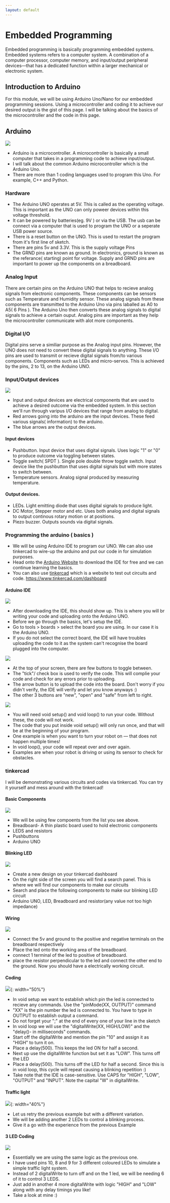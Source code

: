 ```yaml
---
layout: default
---
```


# Embedded Programming
Embedded programming is basically programming embedded systems. Embedded systems refers to a computer system. A combination of a computer processor, computer memory, and input/output peripheral devices—that has a dedicated function within a larger mechanical or electronic system.

## Introduction to Arduino
For this module, we will be using Arduino Uno/Nano for our embedded programming sessions. Using a microcontroller and coding it to achieve our desired output is the gist of this page. I will be talking about the basics of the microcontroller and the code in this page.

## Arduino
![](images/arduino.jpg)
* Arduino is a microcontroller. A microcontroller is basically a small computer that takes in a programming code to achieve input/output.
* I will talk about the common Arduino microcontroller which is the Arduino Uno.
* There are more than 1 coding languages used to program this Uno. For example, C++ and Python.

### Hardware
* The Arduino UNO operates at 5V. This is called as the operating voltage. This is important as the UNO can only poweer devices within this voltage threshold.
* It can be powered by batteries(eg. 9V ) or via the USB. The usb can be connect via a computer that is used to program the UNO or a seperate USB power source.
* There is a reset button on the UNO. This is used to restart the program from it's first line of sketch.
* There are pins 5v and 3.3V. This is the supply voltage Pins
* The GRND pins are known as ground. In electronics, ground is known as the referance( starting) point for voltage. Supply and GRND pins are important to power up the components on a breadboard.

### Analog Input
There are certain pins on the Arduino UNO that helps to recieve analog signals from electronic components. These components can be sensors such as Temperature and Humidity sensor. These analog signals from these components are transmitted to the Arduino Uno via pins laballed as A0 to A5( 6 Pins ). The Arduino Uno then converts these analog signals to digital signals to achieve a certain ouput. Analog pins are important as they help the microcontroller communicate with alot more components.

### Digital I/O
Digital pins serve a similiar purpose as the Analog input pins. However, the UNO does not need to convert these digital signals to anything. These I/O pins are used to transmit or recieve digital signals from/to various components. Components such as LEDs and micro-servos. This is achieved by the pins, 2 to 13,  on the Arduino UNO.

### Input/Output devices
![](images/arduino2.png)
* Input and output devices are electrical components that are used to achieve a desired outcome via the embedded system. In this section we'll run through varipus I/O devices that range from analog to digital.
* Red arrows going into the arduino are the input devices. These feed various signals( information) to the arduino.
* The blue arrows are the output devices.

#### Input devices
* Pushbutton. Input device that uses digital signals. Uses logic "1" or "0" to produce outcome via toggling between states.
* Toggle switch( SPDT ). Single pole double throw toggle switch. Input device like the pushbutton that uses digital signals but with more states to switch between.
* Temperature sensors. Analog signal produced by measuring temperature.

#### Output devices.
* LEDs. Light emitting diode that uses digital signals to produce light.
* DC Motor, Stepper motor and etc. Uses both analog and digital signals to output continous rotary motion or at positions.
* Piezo buzzer. Outputs sounds via digital signals.

### Programming the arduino ( basics )
* We will be using Arduino IDE to program our UNO. We can also use tinkercad to wire-up the arduino and put our code in for simulation purposes.
* Head onto the [Arduino Website](https://www.arduino.cc/en/software) to download the IDE for free and we can continue learning the basics.
* You can also use [tinkercad](https://www.tinkercad.com/dashboard) which is a website to test out circuits and code.
https://www.tinkercad.com/dashboard

#### Arduino IDE
![](images/arduino3.png)
* After downloading the IDE, this should show up. This is where you will br writing your code and uploading onto the Arduino UNO.
* Before we go through the basics, let's setup the IDE.
* Go to tools > boards > select the board you are using. In our case it is the Arduino UNO.
* If you do not select the correct board, the IDE will have troubles uploading the code to it as the system can't recognise the board plugged into the computer.

![](images/arduino4.png)
* At the top of your screen, there are few buttons to toggle between.
* The "tick"/ check box is used to verify the code. This will complie your code and check for any errors prior to uploading.
* The arrow button is to upload the code into the board. Don't worry if you didn't verify, the IDE will verify and let you know anyways :)
* The other 3 buttons are "new", "open" and "safe" from left to right.

![](images/arduino5.png)
* You will need void setup() and void loop() to run your code. Without these, the code will not work.
* The code that you put inside void setup() will only run once, and that will be at the beginning of your program.
* One example is when you want to turn your robot on — that does not happen multiple times!
* In void loop(), your code will repeat over and over again.
* Examples are when your robot is driving or using its sensor to check for obstacles.

### tinkercad
I will be demonstrating various circuits and codes via tinkercad. You can try it yourself and mess around with the tinkercad!

#### Basic Components
![](images/arduino6.png)
* We will be using few compoents from the list you see above.
* Breadboard- A thin plastic board used to hold electronic components
* LEDS and resistors
* Pushbuttons
* Arduino UNO

#### Blinking LED
![](images/arduino10.jpg)
* Create a new design on your tinkercad dashboard
* On the right side of the screen you will find a search panel. This is where we will find our components to make our circuits
* Search and place the following components to make our blinking LED circuit
* Arduino UNO, LED, Breadboard and resistor(any value not too high impedance)

#### Wiring
![](images/arduino9.gif)
* Connect the 5v and ground to the positive and negative terminals on the breadboard respectively
* Place the led onto the working area of the breadboard.
* connect 1 terminal of the led to positive of breadboard.
* place the resistor perpendicular to the led and connect the other end to the ground. Now you should have a electrically working circuit.

#### Coding
![](images/arduino12.gif){: width="50%"}
* In void setup we want to establish which pin the led is connected to recieve any commands. Use the "pinMode(XX, OUTPUT)" command
* "XX" is the pin number the led is connected to. You have to type in OUTPUT to establish output a command.
* Do not forget your ";" at the end of every one of your line in the sketch
* In void loop we will use the "digitalWrite(XX, HIGH/LOW)" and the "delay()- in milliseconds" commands.
* Start off the digitalWrite and mention the pin "10" and assign it as "HIGH" to turn it on.
* Place a delay(500). This keeps the led ON for half a second.
* Next up use the digitalWrite function but set it as "LOW". This turns off the LED
* Place a delay(500). This turns off the LED for half a second. Since this is in void loop, this cycle will repeat causing a blinking repetition :)
* Take note that the IDE is case-sensitive. Use CAPS for "HIGH", "LOW", "OUTPUT" and "INPUT". Note the capital "W" in digitalWrite.

#### Traffic light
![](images/arduino13.png){: width="40%"}
* Let us retry the previous example but with a different variation.
* We will be adding another 2 LEDs to control a blinking process.
* Give it a go with the experience from the previous Example

#### 3 LED Coding
![](images/arduino14.gif)
* Essentially we are using the same logic as the previous one.
* I have used pins 10, 8 and 9 for 3 different coloured LEDs to simulate a simple traffic light system.
* Instead of 2 digitalWrite to turn off and on the 1 led, we will be needing 6 of it to control 3 LEDS.
* Just add in another 4 more digitalWrite with logic "HIGH" and "LOW" along with any delay timings you like!
* Take a look at mine :)

